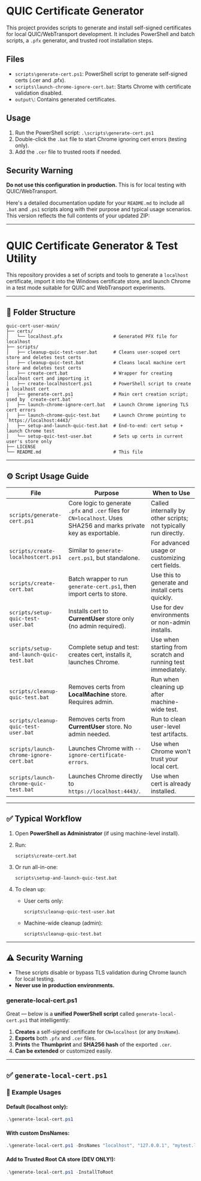 ﻿# QUIC Certificate Generator

This project provides scripts to generate and install self-signed certificates for local QUIC/WebTransport development.
It includes PowerShell and batch scripts, a `.pfx` generator, and trusted root installation steps.

## Files

- `scripts\generate-cert.ps1`: PowerShell script to generate self-signed certs (.cer and .pfx).
- `scripts\launch-chrome-ignore-cert.bat`: Starts Chrome with certificate validation disabled.
- `output\`: Contains generated certificates.

## Usage

1. Run the PowerShell script: `.\scripts\generate-cert.ps1`
2. Double-click the `.bat` file to start Chrome ignoring cert errors (testing only).
3. Add the `.cer` file to trusted roots if needed.

## Security Warning

**Do not use this configuration in production.** This is for local testing with QUIC/WebTransport.

Here's a detailed documentation update for your `README.md` to include all `.bat` and `.ps1` scripts along with their purpose and typical usage scenarios. This version reflects the full contents of your updated ZIP:

---

# QUIC Certificate Generator & Test Utility

This repository provides a set of scripts and tools to generate a `localhost` certificate, import it into the Windows certificate store, and launch Chrome in a test mode suitable for QUIC and WebTransport experiments.

---

## 🔧 Folder Structure

```
quic-cert-user-main/
├── certs/
│   └── localhost.pfx                   # Generated PFX file for localhost
├── scripts/
│   ├── cleanup-quic-test-user.bat      # Cleans user-scoped cert store and deletes test certs
│   ├── cleanup-quic-test.bat           # Cleans local machine cert store and deletes test certs
│   ├── create-cert.bat                 # Wrapper for creating localhost cert and importing it
│   ├── create-localhostcert.ps1        # PowerShell script to create a localhost cert
│   ├── generate-cert.ps1               # Main cert creation script; used by `create-cert.bat`
│   ├── launch-chrome-ignore-cert.bat   # Launch Chrome ignoring TLS cert errors
│   ├── launch-chrome-quic-test.bat     # Launch Chrome pointing to `https://localhost:4443/`
│   ├── setup-and-launch-quic-test.bat  # End-to-end: cert setup + launch Chrome test
│   └── setup-quic-test-user.bat        # Sets up certs in current user's store only
├── LICENSE
└── README.md                           # This file
```

---

## ⚙️ Script Usage Guide

| File                                     | Purpose                                                                                                             | When to Use                                                     |
| ---------------------------------------- | ------------------------------------------------------------------------------------------------------------------- | --------------------------------------------------------------- |
| `scripts/generate-cert.ps1`              | Core logic to generate `.pfx` and `.cer` files for `CN=localhost`. Uses SHA256 and marks private key as exportable. | Called internally by other scripts; not typically run directly. |
| `scripts/create-localhostcert.ps1`       | Similar to `generate-cert.ps1`, but standalone.                                                                     | For advanced usage or customizing cert fields.                  |
| `scripts/create-cert.bat`                | Batch wrapper to run `generate-cert.ps1`, then import certs to store.                                               | Use this to generate and install certs quickly.                 |
| `scripts/setup-quic-test-user.bat`       | Installs cert to **CurrentUser** store only (no admin required).                                                    | Use for dev environments or non-admin installs.                 |
| `scripts/setup-and-launch-quic-test.bat` | Complete setup and test: creates cert, installs it, launches Chrome.                                                | Use when starting from scratch and running test immediately.    |
| `scripts/cleanup-quic-test.bat`          | Removes certs from **LocalMachine** store. Requires admin.                                                          | Run when cleaning up after machine-wide test.                   |
| `scripts/cleanup-quic-test-user.bat`     | Removes certs from **CurrentUser** store. No admin needed.                                                          | Run to clean user-level test artifacts.                         |
| `scripts/launch-chrome-ignore-cert.bat`  | Launches Chrome with `--ignore-certificate-errors`.                                                                 | Use when Chrome won't trust your local cert.                    |
| `scripts/launch-chrome-quic-test.bat`    | Launches Chrome directly to `https://localhost:4443/`.                                                              | Use when cert is already installed.                             |

---

## ✅ Typical Workflow

1. Open **PowerShell as Administrator** (if using machine-level install).
2. Run:

   ```
   scripts\create-cert.bat
   ```
3. Or run all-in-one:

   ```
   scripts\setup-and-launch-quic-test.bat
   ```
4. To clean up:

   * User certs only:

     ```
     scripts\cleanup-quic-test-user.bat
     ```
   * Machine-wide cleanup (admin):

     ```
     scripts\cleanup-quic-test.bat
     ```

---

## ⚠️ Security Warning

* These scripts disable or bypass TLS validation during Chrome launch for local testing.
* **Never use in production environments.**

### generate-local-cert.ps1
Great — below is a **unified PowerShell script** called `generate-local-cert.ps1` that intelligently:

1. **Creates** a self-signed certificate for `CN=localhost` (or any `DnsName`).
2. **Exports** both `.pfx` and `.cer` files.
3. **Prints** the **Thumbprint** and **SHA256 hash** of the exported `.cer`.
4. **Can be extended** or customized easily.

---

## ✅ `generate-local-cert.ps1`

### 🧪 Example Usages

#### **Default (localhost only):**

```powershell
.\generate-local-cert.ps1
```

#### **With custom DnsNames:**

```powershell
.\generate-local-cert.ps1 -DnsNames "localhost", "127.0.0.1", "mytest.local"
```

#### **Add to Trusted Root CA store (DEV ONLY!):**

```powershell
.\generate-local-cert.ps1 -InstallToRoot
```

